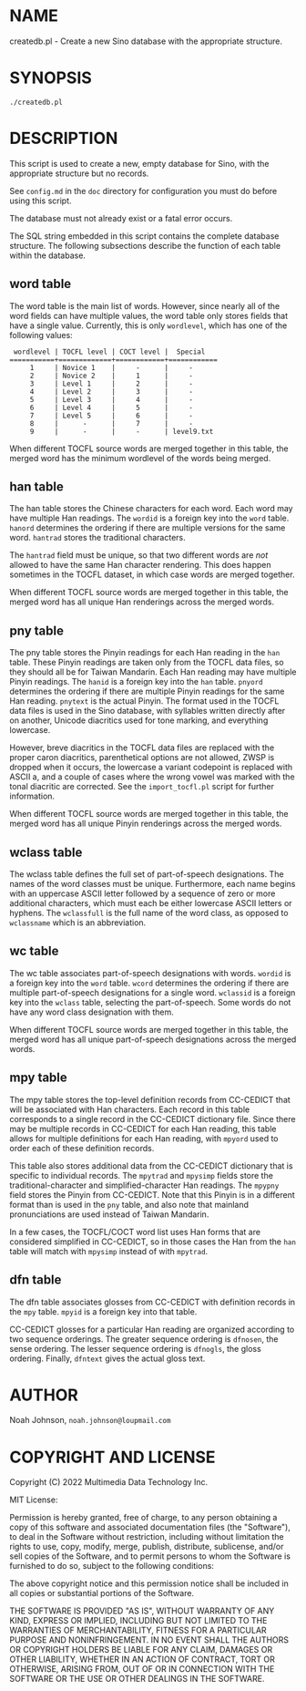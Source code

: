 # NAME

createdb.pl - Create a new Sino database with the appropriate structure.

# SYNOPSIS

    ./createdb.pl

# DESCRIPTION

This script is used to create a new, empty database for Sino, with the
appropriate structure but no records.

See `config.md` in the `doc` directory for configuration you must do
before using this script.

The database must not already exist or a fatal error occurs.

The SQL string embedded in this script contains the complete database
structure.  The following subsections describe the function of each
table within the database.

## word table

The word table is the main list of words.  However, since nearly all of
the word fields can have multiple values, the word table only stores
fields that have a single value.  Currently, this is only `wordlevel`,
which has one of the following values:

     wordlevel | TOCFL level | COCT level |  Special
    ===========+=============+============+============
         1     | Novice 1    |     -      |     -
         2     | Novice 2    |     1      |     -
         3     | Level 1     |     2      |     -
         4     | Level 2     |     3      |     -
         5     | Level 3     |     4      |     -
         6     | Level 4     |     5      |     -
         7     | Level 5     |     6      |     -
         8     |      -      |     7      |     -
         9     |      -      |     -      | level9.txt 

When different TOCFL source words are merged together in this table, the
merged word has the minimum wordlevel of the words being merged.

## han table

The han table stores the Chinese characters for each word.  Each word
may have multiple Han readings.  The `wordid` is a foreign key into the
`word` table.  `hanord` determines the ordering if there are multiple
versions for the same word.  `hantrad` stores the traditional
characters.

The `hantrad` field must be unique, so that two different words are
_not_ allowed to have the same Han character rendering.  This does
happen sometimes in the TOCFL dataset, in which case words are merged
together.

When different TOCFL source words are merged together in this table, the
merged word has all unique Han renderings across the merged words.

## pny table

The pny table stores the Pinyin readings for each Han reading in the
`han` table.  These Pinyin readings are taken only from the TOCFL data
files, so they should all be for Taiwan Mandarin.  Each Han reading may
have multiple Pinyin readings.  The `hanid` is a foreign key into the
`han` table.  `pnyord` determines the ordering if there are multiple
Pinyin readings for the same Han reading.  `pnytext` is the actual
Pinyin.  The format used in the TOCFL data files is used in the Sino
database, with syllables written directly after on another,
Unicode diacritics used for tone marking, and everything lowercase.

However, breve diacritics in the TOCFL data files are replaced with the
proper caron diacritics, parenthetical options are not allowed,  ZWSP is
dropped when it occurs, the lowercase a variant codepoint is replaced
with ASCII a, and a couple of cases where the wrong vowel was marked
with the tonal diacritic are corrected.  See the `import_tocfl.pl`
script for further information.

When different TOCFL source words are merged together in this table, the
merged word has all unique Pinyin renderings across the merged words.

## wclass table

The wclass table defines the full set of part-of-speech designations.
The names of the word classes must be unique.  Furthermore, each name
begins with an uppercase ASCII letter followed by a sequence of zero or
more additional characters, which must each be either lowercase ASCII
letters or hyphens.  The `wclassfull` is the full name of the word
class, as opposed to `wclassname` which is an abbreviation.

## wc table

The wc table associates part-of-speech designations with words.
`wordid` is a foreign key into the `word` table.  `wcord` determines
the ordering if there are multiple part-of-speech designations for a
single word.  `wclassid` is a foreign key into the `wclass` table,
selecting the part-of-speech.  Some words do not have any word class
designation with them.

When different TOCFL source words are merged together in this table, the
merged word has all unique part-of-speech designations across the merged
words.

## mpy table

The mpy table stores the top-level definition records from CC-CEDICT
that will be associated with Han characters.  Each record in this table
corresponds to a single record in the CC-CEDICT dictionary file.  Since
there may be multiple records in CC-CEDICT for each Han reading, this
table allows for multiple definitions for each Han reading, with
`mpyord` used to order each of these definition records.

This table also stores additional data from the CC-CEDICT dictionary
that is specific to individual records.  The `mpytrad` and `mpysimp`
fields store the traditional-character and simplified-character Han
readings.  The `mpypny` field stores the Pinyin from CC-CEDICT.  Note
that this Pinyin is in a different format than is used in the `pny`
table, and also note that mainland pronunciations are used instead of
Taiwan Mandarin.

In a few cases, the TOCFL/COCT word list uses Han forms that are
considered simplified in CC-CEDICT, so in those cases the Han from the
`han` table will match with `mpysimp` instead of with `mpytrad`.

## dfn table

The dfn table associates glosses from CC-CEDICT with definition records
in the `mpy` table.  `mpyid` is a foreign key into that table.

CC-CEDICT glosses for a particular Han reading are organized according
to two sequence orderings.  The greater sequence ordering is `dfnosen`,
the sense ordering.  The lesser sequence ordering is `dfnogls`, the
gloss ordering.  Finally, `dfntext` gives the actual gloss text.

# AUTHOR

Noah Johnson, `noah.johnson@loupmail.com`

# COPYRIGHT AND LICENSE

Copyright (C) 2022 Multimedia Data Technology Inc.

MIT License:

Permission is hereby granted, free of charge, to any person obtaining a
copy of this software and associated documentation files
(the "Software"), to deal in the Software without restriction, including
without limitation the rights to use, copy, modify, merge, publish,
distribute, sublicense, and/or sell copies of the Software, and to
permit persons to whom the Software is furnished to do so, subject to
the following conditions:

The above copyright notice and this permission notice shall be included
in all copies or substantial portions of the Software.

THE SOFTWARE IS PROVIDED "AS IS", WITHOUT WARRANTY OF ANY KIND, EXPRESS
OR IMPLIED, INCLUDING BUT NOT LIMITED TO THE WARRANTIES OF
MERCHANTABILITY, FITNESS FOR A PARTICULAR PURPOSE AND NONINFRINGEMENT.
IN NO EVENT SHALL THE AUTHORS OR COPYRIGHT HOLDERS BE LIABLE FOR ANY
CLAIM, DAMAGES OR OTHER LIABILITY, WHETHER IN AN ACTION OF CONTRACT,
TORT OR OTHERWISE, ARISING FROM, OUT OF OR IN CONNECTION WITH THE
SOFTWARE OR THE USE OR OTHER DEALINGS IN THE SOFTWARE.
